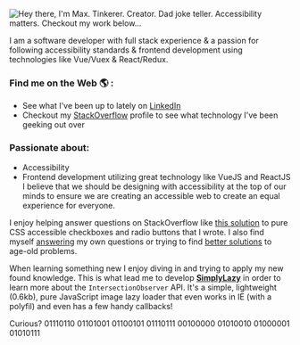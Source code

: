 <!--- 
# You've found an Easter Egg! This text only displays if you view the RAW source ;)  
- I'm assuming you're trying to figure out how I added this README to my profile, or how I added the animation to my profile.

## How did I add the README to my GitHub page?
- It's super simple. Go create a new repository and name it identical to your GitHub username and click the "Add README.md" button. Now you can edit the README directly in your browser or clone the repo and edit in your favorite IDE. 

## Want to know how I did the animation on my profile?
- Here is a pen I quickly threw together https://codepen.io/maxshuty/pen/NWpWGpj by combining a couple other pens to create the animation. Then I used a screencapture tool to convert it to a gif (pronounced jiff, but we can fight about that later). Finally I uploaded the file to my `maxshuty/maxshuty` repo where this README resides. The implementation is simple enough below.

## Contact me
- If you would like to contact me you can reach me at my first name (Max) plus my last name (Poshusta) at Googles email domain.

--->

![Hey there, I'm Max. Tinkerer. Creator. Dad joke teller. Accessibility matters. Checkout my work below...](https://github.com/maxshuty/maxshuty/blob/main/maxs-profile-animation.gif)

I am a software developer with full stack experience & a passion for following accessibility standards & frontend development using technologies like Vue/Vuex & React/Redux.

### Find me on the Web 🌎 :
- See what I've been up to lately on [LinkedIn](https://www.linkedin.com/in/maxposhusta)
- Checkout my [StackOverflow](https://stackoverflow.com/users/4826740/maxshuty) profile to see what technology I've been geeking out over


### Passionate about:
- Accessibility
- Frontend development utilizing great technology like VueJS and ReactJS
I believe that we should be designing with accessibility at the top of our minds to ensure we are creating an accessible web to create an equal experience for everyone. 

I enjoy helping answer questions on StackOverflow like [this solution](https://stackoverflow.com/a/58570835/4826740) to pure CSS accessible checkboxes and radio buttons that I wrote. I also find myself [answering](https://stackoverflow.com/questions/67356599/the-deep-selector-is-not-working-using-sass-loader-in-my-vuejs-application) my own questions or trying to find [better solutions](https://stackoverflow.com/questions/40730116/scroll-to-bottom-of-div-with-vue-js/57661780#57661780) to age-old problems.

When learning something new I enjoy diving in and trying to apply my new found knowledge. This is what lead me to develop [**SimplyLazy**](https://github.com/maxshuty/simply-lazy) in order to learn more about the `IntersectionObserver` API. It's a simple, lightweight (0.6kb), pure JavaScript image lazy loader that even works in IE (with a polyfil) and even has a few handy callbacks!

Curious? 01110110 01101001 01100101 01110111 00100000 01010010 01000001 01010111
